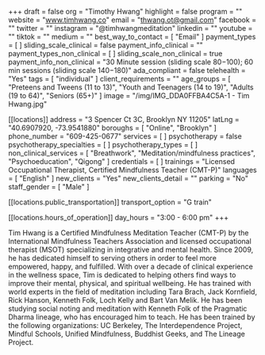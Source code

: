 +++
draft = false
org = "Timothy Hwang"
highlight = false
program = ""
website = "www.timhwang.co"
email = "thwang.ot@gmail.com"
facebook = ""
twitter = ""
instagram = "@timhwangmeditation"
linkedin = ""
youtube = ""
tiktok = ""
medium = ""
best_way_to_contact = [ "Email" ]
payment_types = [ ]
sliding_scale_clinical = false
payment_info_clinical = ""
payment_types_non_clinical = [ ]
sliding_scale_non_clinical = true
payment_info_non_clinical = "30 Minute session (sliding scale $80-$100); 60 min sessions (sliding scale $140-$180)"
ada_compliant = false
telehealth = "Yes"
tags = [ "individual" ]
client_requirements = ""
age_groups = [
  "Preteens and Tweens (11 to 13)",
  "Youth and Teenagers (14 to 19)",
  "Adults (19 to 64)",
  "Seniors (65+)"
]
image = "/img/IMG_DDA0FFBA4C5A-1 - Tim Hwang.jpg"

[[locations]]
address = "3 Spencer Ct 3C, Brooklyn NY 11205"
latLng = "40.6907920, -73.9541880"
boroughs = [ "Online", "Brooklyn" ]
phone_number = "609-425-0677"
services = [ ]
psychotherapy = false
psychotherapy_specialties = [ ]
psychotherapy_types = [ ]
non_clinical_services = [
  "Breathwork",
  "Meditation/mindfulness practices",
  "Psychoeducation",
  "Qigong"
]
credentials = [ ]
trainings = "Licensed Occupational Therapist, Certified Mindfulness Teacher (CMT-P)"
languages = [ "English" ]
new_clients = "Yes"
new_clients_detail = ""
parking = "No"
staff_gender = [ "Male" ]

  [[locations.public_transportation]]
  transport_option = "G train"

  [[locations.hours_of_operation]]
  day_hours = "3:00 - 6:00 pm"
+++

Tim Hwang is a Certified Mindfulness Meditation Teacher (CMT-P) by the International Mindfulness Teachers Association and licensed occupational therapist (MSOT) specializing in integrative and mental health. Since 2009, he has dedicated himself to serving others in order to feel more empowered, happy, and fulfilled. With over a decade of clinical experience in the wellness space, Tim is dedicated to helping others find ways to improve their mental, physical, and spiritual wellbeing. He has trained with world experts in the field of meditation including Tara Brach, Jack Kornfield, Rick Hanson, Kenneth Folk, Loch Kelly and Bart Van Melik. He has been studying social noting and meditation with Kenneth Folk of the Pragmatic Dharma lineage, who has encouraged him to teach. He has been trained by the following organizations: UC Berkeley, The Interdependence Project, Mindful Schools, Unified Mindfulness, Buddhist Geeks, and The Lineage Project.
